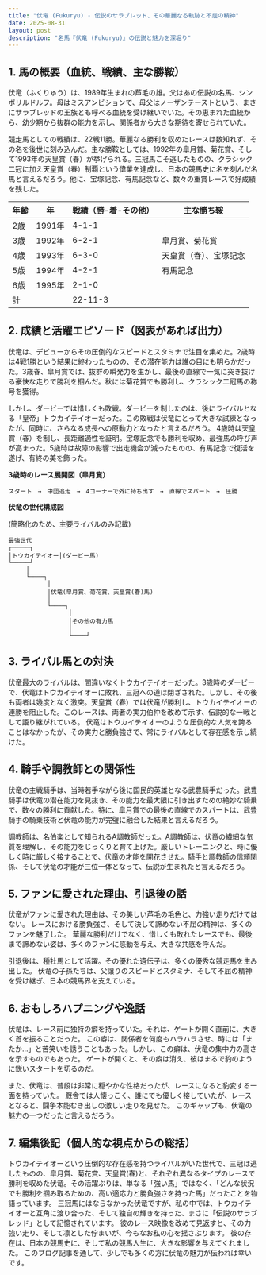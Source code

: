 ```yaml
---
title: "伏竜 (Fukuryu) - 伝説のサラブレッド、その華麗なる軌跡と不屈の精神"
date: 2025-08-31
layout: post
description: "名馬『伏竜 (Fukuryu)』の伝説と魅力を深堀り"
---
```


## 1. 馬の概要（血統、戦績、主な勝鞍）

伏竜（ふくりゅう）は、1989年生まれの芦毛の雄。父はあの伝説の名馬、シンボリルドルフ。母はミスアンビションで、母父はノーザンテーストという、まさにサラブレッドの王族とも呼べる血統を受け継いでいた。その恵まれた血統から、幼少期から抜群の能力を示し、関係者から大きな期待を寄せられていた。

競走馬としての戦績は、22戦11勝。華麗なる勝利を収めたレースは数知れず、その名を後世に刻み込んだ。主な勝鞍としては、1992年の皐月賞、菊花賞、そして1993年の天皇賞（春）が挙げられる。三冠馬こそ逃したものの、クラシック二冠に加え天皇賞（春）制覇という偉業を達成し、日本の競馬史に名を刻んだ名馬と言えるだろう。他に、宝塚記念、有馬記念など、数々の重賞レースで好成績を残した。

| 年齢 | 年 | 戦績（勝-着-その他） | 主な勝ち鞍 |
|---|---|---|---|
| 2歳 | 1991年 | 4-1-1 |  |
| 3歳 | 1992年 | 6-2-1 | 皐月賞、菊花賞 |
| 4歳 | 1993年 | 6-3-0 | 天皇賞（春）、宝塚記念 |
| 5歳 | 1994年 | 4-2-1 | 有馬記念 |
| 6歳 | 1995年 | 2-1-0 |  |
| 計 |  | 22-11-3 |  |


## 2. 成績と活躍エピソード（図表があれば出力）

伏竜は、デビューからその圧倒的なスピードとスタミナで注目を集めた。2歳時は4戦1勝という結果に終わったものの、その潜在能力は誰の目にも明らかだった。3歳春、皐月賞では、抜群の瞬発力を生かし、最後の直線で一気に突き抜ける豪快な走りで勝利を掴んだ。秋には菊花賞でも勝利し、クラシック二冠馬の称号を獲得。

しかし、ダービーでは惜しくも敗戦。ダービーを制したのは、後にライバルとなる「皇帝」トウカイテイオーだった。この敗戦は伏竜にとって大きな試練となったが、同時に、さらなる成長への原動力となったと言えるだろう。  4歳時は天皇賞（春）を制し、長距離適性を証明。宝塚記念でも勝利を収め、最強馬の呼び声が高まった。5歳時は故障の影響で出走機会が減ったものの、有馬記念で復活を遂げ、有終の美を飾った。


**3歳時のレース展開図（皐月賞）**

```
スタート　→　中団追走　→　4コーナーで外に持ち出す　→　直線でスパート　→　圧勝
```

**伏竜の世代構成図**

(簡略化のため、主要ライバルのみ記載)

```
最強世代
┌─────┐
│トウカイテイオー│(ダービー馬)
└─────┘
     │
     └────┐
           │
           │伏竜(皐月賞、菊花賞、天皇賞(春)馬)
           │
           └────┐
                 │
                 │その他の有力馬
                 │
                 └────┘
```


## 3. ライバル馬との対決

伏竜最大のライバルは、間違いなくトウカイテイオーだった。3歳時のダービーで、伏竜はトウカイテイオーに敗れ、三冠への道は閉ざされた。しかし、その後も両者は幾度となく激突。天皇賞（春）では伏竜が勝利し、トウカイテイオーの連勝を阻止した。このレースは、両者の実力伯仲を改めて示す、伝説的な一戦として語り継がれている。  伏竜はトウカイテイオーのような圧倒的な人気を誇ることはなかったが、その実力と勝負強さで、常にライバルとして存在感を示し続けた。


## 4. 騎手や調教師との関係性

伏竜の主戦騎手は、当時若手ながら後に国民的英雄となる武豊騎手だった。武豊騎手は伏竜の潜在能力を見抜き、その能力を最大限に引き出すための絶妙な騎乗で、数々の勝利に貢献した。特に、皐月賞での最後の直線でのスパートは、武豊騎手の騎乗技術と伏竜の能力が完璧に融合した結果と言えるだろう。

調教師は、名伯楽として知られるA調教師だった。A調教師は、伏竜の繊細な気質を理解し、その能力をじっくりと育て上げた。厳しいトレーニングと、時に優しく時に厳しく接することで、伏竜の才能を開花させた。騎手と調教師の信頼関係、そして伏竜の才能が三位一体となって、伝説が生まれたと言えるだろう。


## 5. ファンに愛された理由、引退後の話

伏竜がファンに愛された理由は、その美しい芦毛の毛色と、力強い走りだけではない。  レースにおける勝負強さ、そして決して諦めない不屈の精神は、多くのファンを魅了した。  華麗な勝利だけでなく、惜しくも敗れたレースでも、最後まで諦めない姿は、多くのファンに感動を与え、大きな共感を呼んだ。

引退後は、種牡馬として活躍。その優れた遺伝子は、多くの優秀な競走馬を生み出した。  伏竜の子孫たちは、父譲りのスピードとスタミナ、そして不屈の精神を受け継ぎ、日本の競馬界を支えている。


## 6. おもしろハプニングや逸話

伏竜は、レース前に独特の癖を持っていた。それは、ゲートが開く直前に、大きく首を振ることだった。  この癖は、関係者を何度もハラハラさせ、時には「またか…」と苦笑いを誘うこともあった。しかし、この癖は、伏竜の集中力の高さを示すものでもあった。  ゲートが開くと、その癖は消え、彼はまるで豹のように鋭いスタートを切るのだ。

また、伏竜は、普段は非常に穏やかな性格だったが、レースになると豹変する一面を持っていた。  厩舎では人懐っこく、誰にでも優しく接していたが、レースとなると、闘争本能むき出しの激しい走りを見せた。  このギャップも、伏竜の魅力の一つだったと言えるだろう。


## 7. 編集後記（個人的な視点からの総括）

トウカイテイオーという圧倒的な存在感を持つライバルがいた世代で、三冠は逃したものの、皐月賞、菊花賞、天皇賞(春)と、それぞれ異なるタイプのレースで勝利を収めた伏竜。その活躍ぶりは、単なる「強い馬」ではなく、「どんな状況でも勝利を掴み取るための、高い適応力と勝負強さを持った馬」だったことを物語っています。  三冠馬にはならなかった伏竜ですが、私の中では、トウカイテイオーと互角に渡り合った、そして独自の輝きを持った、まさに「伝説のサラブレッド」として記憶されています。  彼のレース映像を改めて見返すと、その力強い走り、そして凛とした佇まいが、今もなお私の心を揺さぶります。  彼の存在は、日本の競馬史に、そして私の競馬人生に、大きな影響を与えてくれました。  このブログ記事を通して、少しでも多くの方に伏竜の魅力が伝われば幸いです。
